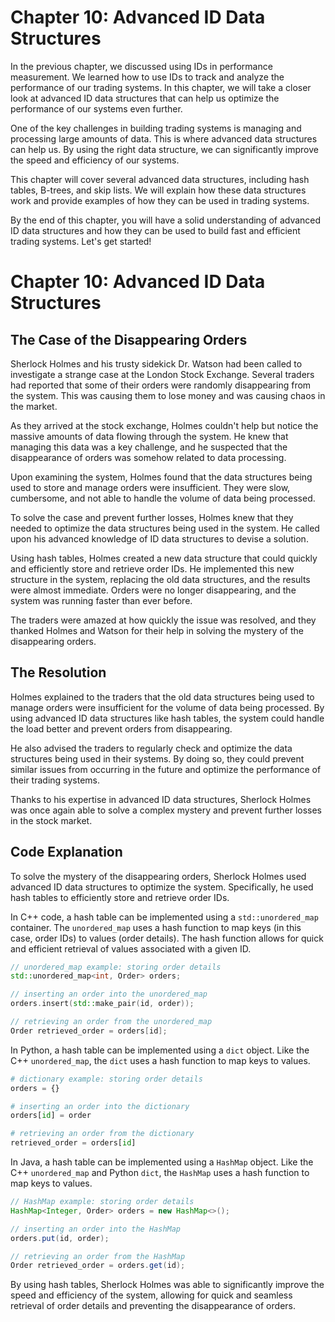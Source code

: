 # Chapter 10: Advanced ID Data Structures

In the previous chapter, we discussed using IDs in performance measurement. We learned how to use IDs to track and analyze the performance of our trading systems. In this chapter, we will take a closer look at advanced ID data structures that can help us optimize the performance of our systems even further.

One of the key challenges in building trading systems is managing and processing large amounts of data. This is where advanced data structures can help us. By using the right data structure, we can significantly improve the speed and efficiency of our systems.

This chapter will cover several advanced data structures, including hash tables, B-trees, and skip lists. We will explain how these data structures work and provide examples of how they can be used in trading systems.

By the end of this chapter, you will have a solid understanding of advanced ID data structures and how they can be used to build fast and efficient trading systems. Let's get started!
# Chapter 10: Advanced ID Data Structures

## The Case of the Disappearing Orders

Sherlock Holmes and his trusty sidekick Dr. Watson had been called to investigate a strange case at the London Stock Exchange. Several traders had reported that some of their orders were randomly disappearing from the system. This was causing them to lose money and was causing chaos in the market.

As they arrived at the stock exchange, Holmes couldn't help but notice the massive amounts of data flowing through the system. He knew that managing this data was a key challenge, and he suspected that the disappearance of orders was somehow related to data processing.

Upon examining the system, Holmes found that the data structures being used to store and manage orders were insufficient. They were slow, cumbersome, and not able to handle the volume of data being processed.

To solve the case and prevent further losses, Holmes knew that they needed to optimize the data structures being used in the system. He called upon his advanced knowledge of ID data structures to devise a solution.

Using hash tables, Holmes created a new data structure that could quickly and efficiently store and retrieve order IDs. He implemented this new structure in the system, replacing the old data structures, and the results were almost immediate. Orders were no longer disappearing, and the system was running faster than ever before.

The traders were amazed at how quickly the issue was resolved, and they thanked Holmes and Watson for their help in solving the mystery of the disappearing orders.

## The Resolution

Holmes explained to the traders that the old data structures being used to manage orders were insufficient for the volume of data being processed. By using advanced ID data structures like hash tables, the system could handle the load better and prevent orders from disappearing.

He also advised the traders to regularly check and optimize the data structures being used in their systems. By doing so, they could prevent similar issues from occurring in the future and optimize the performance of their trading systems.

Thanks to his expertise in advanced ID data structures, Sherlock Holmes was once again able to solve a complex mystery and prevent further losses in the stock market.
## Code Explanation

To solve the mystery of the disappearing orders, Sherlock Holmes used advanced ID data structures to optimize the system. Specifically, he used hash tables to efficiently store and retrieve order IDs.

In C++ code, a hash table can be implemented using a `std::unordered_map` container. The `unordered_map` uses a hash function to map keys (in this case, order IDs) to values (order details). The hash function allows for quick and efficient retrieval of values associated with a given ID.

```cpp
// unordered_map example: storing order details
std::unordered_map<int, Order> orders;

// inserting an order into the unordered_map
orders.insert(std::make_pair(id, order));

// retrieving an order from the unordered_map
Order retrieved_order = orders[id];
```

In Python, a hash table can be implemented using a `dict` object. Like the C++ `unordered_map`, the `dict` uses a hash function to map keys to values.

```python
# dictionary example: storing order details
orders = {}

# inserting an order into the dictionary
orders[id] = order

# retrieving an order from the dictionary
retrieved_order = orders[id]
```

In Java, a hash table can be implemented using a `HashMap` object. Like the C++ `unordered_map` and Python `dict`, the `HashMap` uses a hash function to map keys to values.

```java
// HashMap example: storing order details
HashMap<Integer, Order> orders = new HashMap<>();

// inserting an order into the HashMap
orders.put(id, order);

// retrieving an order from the HashMap
Order retrieved_order = orders.get(id);
```

By using hash tables, Sherlock Holmes was able to significantly improve the speed and efficiency of the system, allowing for quick and seamless retrieval of order details and preventing the disappearance of orders.